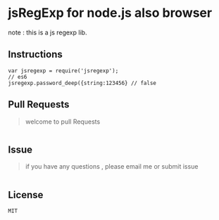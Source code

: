 # jsRegExp for node.js also  browser

note : this is a js regexp lib.

## Instructions
```
var jsregexp = require('jsregexp');
// es6
jsregexp.password_deep({string:123456} // false
```
## Pull Requests

> welcome to  pull Requests

```

```
## Issue

> if you have any questions , please email me or submit issue
```
```
## License
```
MIT
```